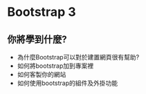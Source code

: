 # Bootstrap 3

## 你將學到什麼?
- 為什麼Bootstrap可以對於建置網頁很有幫助?
- 如何將bootstrap加到專案裡
- 如何客製你的網站
- 如何使用bootstrap的組件及外掛功能